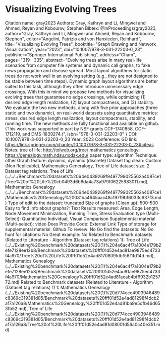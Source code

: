 # Visualizing Evolving Trees

Citation name: gray2023
Authors: Gray, Kathryn
and Li, Mingwei
and Ahmed, Reyan
and Kobourov, Stephen
Bibtex: @InProceedings{gray2023,
author="Gray, Kathryn
and Li, Mingwei
and Ahmed, Reyan
and Kobourov, Stephen",
editor="Angelini, Patrizio
and von Hanxleden, Reinhard",
title="Visualizing Evolving Trees",
booktitle="Graph Drawing and Network Visualization",
year="2023",
doi=”10.1007/978-3-031-22203-0_23”,
publisher="Springer International Publishing",
address="Cham",
pages="319--335",
abstract="Evolving trees arise in many real-life scenarios from computer file systems and dynamic call graphs, to fake news propagation and disease spread. Most layout algorithms for static trees do not work well in an evolving setting (e.g., they are not designed to be stable between time steps). Dynamic graph layout algorithms are better suited to this task, although they often introduce unnecessary edge crossings. With this in mind we propose two methods for visualizing evolving trees that guarantee no edge crossings, while optimizing (1) desired edge length realization, (2) layout compactness, and (3) stability. We evaluate the two new methods, along with five prior approaches (three static and two dynamic), on real-world datasets using quantitative metrics: stress, desired edge length realization, layout compactness, stability, and running time. The new methods are fully functional and available on github. (This work was supported in part by NSF grants CCF-1740858, CCF-1712119, and DMS-1839274.)",
isbn="978-3-031-22203-0"
}
DOI: 10.1007/978-3-031-22203-0_23
Year: 2023
Conference: GD
link: https://link.springer.com/chapter/10.1007/978-3-031-22203-0_23#citeas
Notes: tree of life: http://tolweb.org/tree/
mathematics genealogy: https://genealogy.math.ndsu.nodak.edu/
paper type: algorithm
Technique: other
Graph feature: dynamic, dynamic (discrete)
Dataset tag clean: Custom (Non Replicable), Mathematics Generalogy, Tree of Life
dataset size: 2
Dataset tag relations: Tree of Life (../../../Benchmark%20datasets%2064e0439269f9497799025562a4087ce1/Tree%20of%20Life%20cb0493d6b6da4a73a979f06225983011.md), Mathematics Genealogy (../../../Benchmark%20datasets%2064e0439269f9497799025562a4087ce1/Mathematics%20Genealogy%20081ba4645aac48c19719b16033c637f3.md)
Type of edit to the dataset: truncated
Size of graphs (Clean up): 500-500
Easy to find info about graphs?: Text
Results measured: Area, Edge Length, Node Movement Minimization, Running Time, Stress
Evaluation type (Multi-Select): Quantitative Individual, Visual Comparison
Supplemental material (Multi-select): video
Does Provide Code: External Link
Type of storage for supplemental material: Github
To review: No
Go find the datasets: No
Go hunt for citations: No
Great example: No
Related to Benchmark datasets (Related to Literature - Algorithm (Dataset tag relations) 1): Tree of Life (../../Existing%20benchmark%20datasets%20(1)%204e6ac4f7a1004e179b2efe7128ee12b8/Benchmark%20datasets%20fff01d52e4ad81ae9875ec4733f4a970/Tree%20of%20Life%20fff01d52e4ad8170809fdbf56f1fd14d.md), Mathematics Genealogy (../../Existing%20benchmark%20datasets%20(1)%204e6ac4f7a1004e179b2efe7128ee12b8/Benchmark%20datasets%20fff01d52e4ad81ae9875ec4733f4a970/Mathematics%20Genealogy%20fff01d52e4ad81aeab4bf6932b125772.md)
Related to Benchmark datasets (Related to Literature - Algorithm (Dataset tag relations) 1) 1: Mathematics Genealogy (../../Existing%20benchmark%20datasets%20(1)%20d774ccc4903946489c8369c319381d05/Benchmark%20datasets%20fff01d52e4ad81298f4dcb2af7a126a8/Mathematics%20Genealogy%20fff01d52e4ad81ba9e5dfb46d653fb52.md), Tree of Life (../../Existing%20benchmark%20datasets%20(1)%20d774ccc4903946489c8369c319381d05/Benchmark%20datasets%20fff01d52e4ad81298f4dcb2af7a126a8/Tree%20of%20Life%20fff01d52e4ad81d08001d56a0c40e351.md)